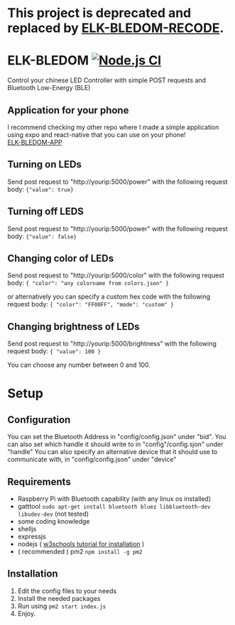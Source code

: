 # This project is deprecated and replaced by [ELK-BLEDOM-RECODE](https://github.com/Amenofisch/ELK-BLEDOM-RECODE).

# ELK-BLEDOM [![Node.js CI](https://github.com/Amenofisch/ELK-BLEDOM/actions/workflows/node.js.yml/badge.svg)](https://github.com/Amenofisch/ELK-BLEDOM/actions/workflows/node.js.yml)

Control your chinese LED Controller with simple POST requests and Bluetooth Low-Energy (BLE)

## Application for your phone
I recommend checking my other repo where I made a simple application using expo and react-native that you can use on your phone!       
[ELK-BLEDOM-APP](https://github.com/Amenofisch/ELK-BLEDOM-APP)

## Turning on LEDs
Send post request to "http://yourip:5000/power" with the following request body: `{"value": true}`
## Turning off LEDS
Send post request to "http://yourip:5000/power" with the following request body: `{"value": false}`
## Changing color of LEDs
Send post request to "http://yourip:5000/color" with the following request body: 
`{ "color": "any colorname from colors.json" }` 

or alternatively you can specify a custom hex code with the following request body: 
`{ "color": "FF00FF", "mode": "custom" }`

## Changing brightness of LEDs
Send post request to "http://yourip:5000/brightness" with the following request body:
`{ "value": 100 }`

You can choose any number between 0 and 100.




# Setup
## Configuration
You can set the Bluetooth Address in "config/config.json" under "bid".
You can also set which handle it should write to in "config"/config.sjon" under "handle"
You can also specify an alternative device that it should use to communicate with, in "config/config.json" under "device"

## Requirements

 - Raspberry Pi with Bluetooth capability (with any linux os installed)
 - gatttool `sudo apt-get install bluetooth bluez libbluetooth-dev libudev-dev` (not tested)
 - some coding knowledge
- shelljs
- expressjs 
- nodejs   ( [w3schools tutorial for installation](https://www.w3schools.com/nodejs/nodejs_raspberrypi.asp) )
- ( recommended ) pm2 `npm install -g pm2`

## Installation

 1. Edit the config files to your needs
 2. Install the needed packages
 3. Run using `pm2 start index.js`
 4. Enjoy.
